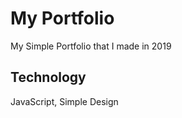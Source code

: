 # My Portfolio

My Simple Portfolio that I made in 2019

## Technology

JavaScript, Simple Design


